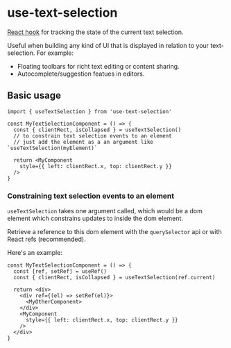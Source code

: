 # use-text-selection

[React hook](https://reactjs.org/docs/hooks-reference.html) for tracking the state of the current text selection.

Useful when building any kind of UI that is displayed in relation to your text-selection. For example:
- Floating toolbars for richt text editing or content sharing.
- Autocomplete/suggestion featues in editors.

## Basic usage

```tsx
import { useTextSelection } from 'use-text-selection'

const MyTextSelectionComponent = () => {
  const { clientRect, isCollapsed } = useTextSelection()
  // to constrain text selection events to an element
  // just add the element as a an argument like `useTextSelection(myElement)`

  return <MyComponent
    style={{ left: clientRect.x, top: clientRect.y }}
  />
}
```

### Constraining text selection events to an element

`useTextSelection` takes one argument called, which would be a dom element which constrains updates to inside the dom element.

Retrieve a reference to this dom element with the `querySelector` api or with React refs (recommended).

Here's an example:

```tsx
const MyTextSelectionComponent = () => {
  const [ref, setRef] = useRef()
  const { clientRect, isCollapsed } = useTextSelection(ref.current)

  return <div>
    <div ref={(el) => setRef(el)}>
      <MyOtherComponent>
    </div>
    <MyComponent
      style={{ left: clientRect.x, top: clientRect.y }}
    />
  </div>
}
```
